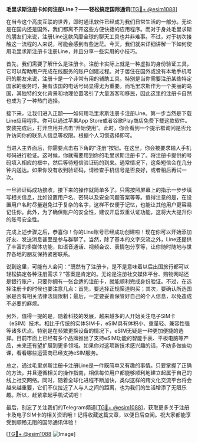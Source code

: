 **毛里求斯注册卡如何注册Line？——轻松搞定国际通讯**[[TG💪+ @esim1088](https://t.me/s/esim1088)]

在当今这个高度互联的世界，即时通讯软件已经成为我们日常生活的一部分。无论是在国内还是国外，我们都离不开这些方便快捷的应用程序。而对于身处毛里求斯的朋友们来说，注册Line这款风靡全球的聊天工具也并非难事。不过，对于初次接触这一流程的人来说，可能会感到有些迷茫。今天，我们就来详细讲解一下如何使用毛里求斯注册卡注册Line，并且分享一些实用的小技巧。

首先，我们需要了解什么是注册卡。注册卡实际上就是一种虚拟的身份验证工具，它可以帮助用户完成在线服务的账户创建过程。对于居住在国外或没有本地手机号码的朋友来说，注册卡是一个非常有用的辅助工具。特别是当你需要注册某些特定国家的服务时，拥有该国的电话号码显得尤为重要。而毛里求斯作为一个美丽的岛国，其独特的文化背景和地理位置吸引了大量游客和移民，因此这里的注册卡自然也成为了一种热门选择。

接下来，让我们进入正题——如何用毛里求斯注册卡注册Line。第一步当然是下载Line应用程序。你可以通过苹果App Store或者谷歌Play商店免费下载这款软件。安装完成后，打开应用并点击“开始使用”。此时，你会看到一个提示框询问是否允许访问你的联系人信息等权限。根据个人习惯选择即可。

当进入主界面后，你需要点击右下角的“注册”按钮。在这里，你会被要求输入手机号码进行验证。这时候，你就需要用到你的毛里求斯注册卡了。将注册卡提供的号码填入相应的框中，然后等待短信验证码的到来。通常情况下，这条短信会在几分钟内送达。如果你没有收到验证码，请检查手机信号是否良好，或者稍后再试一次。

一旦验证码成功接收，接下来的操作就简单多了。只需按照屏幕上的指示一步步填写相关信息，比如设置用户名、密码以及安全问题答案等等。值得注意的是，在设置用户名时尽量避免过于复杂的名字，这样不仅便于记忆，也能让其他用户更容易记住你。此外，为了确保账户的安全性，建议开启双重认证功能，这将大大提升你的账号安全性。

完成上述步骤之后，恭喜你！你的Line账号已经成功创建啦！现在你可以开始添加好友、发送消息甚至是参与群聊了。当然，除了基本的文字交流之外，Line还提供了丰富的多媒体功能，如语音通话、视频会议、表情包分享等，让你随时随地与世界各地的朋友保持紧密联系。

说到这里，可能有人会问：“既然有了注册卡，是不是意味着以后出国旅行都可以轻松搞定各种注册需求？”答案是肯定的。无论是注册社交媒体平台、购物网站还是银行账户，只要你拥有一张合适的注册卡，就能顺利完成身份验证。不过，在选择注册卡的时候也要注意几点：首先，要选择正规渠道购买；其次，要确认所选国家是否有相关法律法规限制；最后，一定要妥善保管好自己的个人信息，以免造成不必要的麻烦。

另外，值得一提的是，随着科技的发展，越来越多的人开始关注电子SIM卡（eSIM）技术。相比于传统的实体SIM卡，eSIM具有体积小、重量轻、兼容性强等诸多优点。特别是在频繁更换设备的情况下，eSIM无疑是一种更加便捷的选择。目前市面上已经有多个品牌推出了支持eSIM功能的智能手表、平板电脑等产品，未来还有望扩展到更多领域。如果你对这项新技术感兴趣的话，不妨多做些功课，看看哪些运营商已经支持eSIM服务。

总之，通过毛里求斯注册卡注册Line是一件既简单又有趣的事情。只要掌握了正确的方法，并且遵循相关的操作指南，相信每位用户都能够顺利地建立起属于自己的线上社交网络。同时，随着全球化进程不断加快，类似这样的跨文化交流平台将会越来越重要，它们不仅拉近了人与人之间的距离，也为我们的生活增添了无限乐趣。所以，赶紧拿起手机试试吧！

最后，别忘了关注我们的Telegram频道[[TG💪+ @esim1088](https://t.me/s/esim1088)]，获取更多关于注册卡及电子SIM卡的相关资讯哦！记得收藏这篇文章，以便日后查阅。祝大家都能享受到顺畅无阻的国际通讯体验！

[[TG💪+ @esim1088](https://t.me/s/esim1088) ![Image](https://i.postimg.cc/4NQfJmqS/Snipaste-2025-05-13-00-14-12.png)]